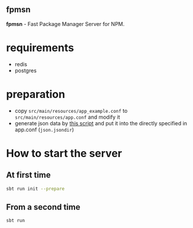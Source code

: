 fpmsn
---

**fpmsn** - Fast Package Manager Server for NPM.

# requirements

- redis
- postgres

# preparation

- copy `src/main/resources/app_example.conf` to `src/main/resources/app.conf` and modify it 
- generate json data by [this script](https://github.com/sh4869/get-all-package-info) and put it into the directly 
specified in app.conf (`json.jsondir`)

# How to start the server

## At first time

```bash
sbt run init --prepare
```

## From a second time

```bash
sbt run
```